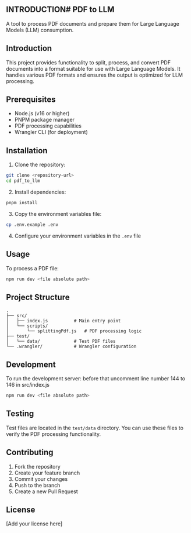 ## INTRODUCTION# PDF to LLM

A tool to process PDF documents and prepare them for Large Language Models (LLM) consumption.

## Introduction

This project provides functionality to split, process, and convert PDF documents into a format suitable for use with Large Language Models. It handles various PDF formats and ensures the output is optimized for LLM processing.

## Prerequisites

- Node.js (v16 or higher)
- PNPM package manager
- PDF processing capabilities
- Wrangler CLI (for deployment)

## Installation

1. Clone the repository:
```bash
git clone <repository-url>
cd pdf_to_llm
```

2. Install dependencies:
```bash
pnpm install
```

3. Copy the environment variables file:
```bash
cp .env.example .env
```

4. Configure your environment variables in the `.env` file

## Usage

To process a PDF file:
```bash
npm run dev <file absolute path>
```
## Project Structure

```
.
├── src/
│   ├── index.js          # Main entry point
│   └── scripts/
│       └── splittingPdf.js   # PDF processing logic
├── test/
│   └── data/             # Test PDF files
└── .wrangler/            # Wrangler configuration
```

## Development

To run the development server:
before that uncomment line number 144 to 146 in src/index.js
```bash
npm run dev <file absolute path>
```

## Testing

Test files are located in the `test/data` directory. You can use these files to verify the PDF processing functionality.

## Contributing

1. Fork the repository
2. Create your feature branch
3. Commit your changes
4. Push to the branch
5. Create a new Pull Request

## License

[Add your license here]